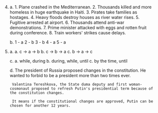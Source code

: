 4. 
    a. 
        1. Plane crashed in the Mediterranean.
        2. Thousands killed and more homeless in huge earthquake in Haiti.
        3. Pirates take families as hostages.
        4. Heavy floods destroy houses as river water rises.
        5. Fugitive arrested at airport.
        6. Thousands attend anti-war demonstrations.
        7. Prime minister attacked with eggs and rotten fruit during conference.
        8. Train workers' strikes cause delays.

    b.
        1 - a
        2 - b
        3 - b
        4 - a
        5 - a

5. 
    a. 
        a. c -> a -> b
        b. c -> b -> a
        c. b -> a -> c

    c.
        a. while, during
        b. during, while, until
        c. by the time, until

    d.
        The president of Russia proposed changes in the constitution. He wanted to forbid to be a president more than two times ever. 

        Valentina Tereshkova, the State duma deputy and first woman-cosmonaut proposed to refresh Putin's presidential term because of the constitution changes.

        It means if the constitutional changes are approved, Putin can be chosen for another 12 years.